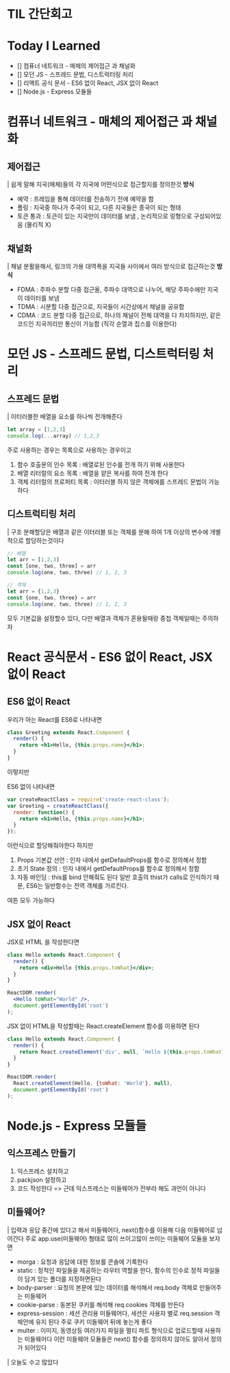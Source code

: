# TIL 간단회고

# Today I Learned
- [] 컴퓨너 네트워크 - 매체의 제어접근 과 채널화
- [] 모던 JS - 스프레드 문법, 디스트럭터링 처리
- [] 리액트 공식 문서 - ES6 없이 React, JSX 없이 React
- [] Node.js - Express 모듈들

# 컴퓨너 네트워크 - 매체의 제어접근 과 채널화
## 제어접근
| 쉽게 말해 지국(매체)들의 각 지국에 어떤식으로 접근할지를 정의한것
**방식**
- 예약 : 프레임을 통해 데이터를 전송하기 전에 예약을 함
- 폴링 : 지국중 하나가 주국이 되고, 다른 지국들은 종국이 되는 형태
- 토큰 통과 : 토큰이 있는 지국만이 데이터를 보냄 , 논리적으로 링형으로 구성되어있음 (물리적 X)
## 채널화
| 채널 분활을해서, 링크의 가용 대역폭을 지국들 사이에서 여러 방식으로 접근하는것
**방식**
- FDMA : 주파수 분할 다중 접근올, 주파수 대역으로 나누어, 해당 주파수에만 지국이 데이터를 보냄
- TDMA : 시분할 다중 접근으로, 지국들이 시간상에서 채널을 공유함
- CDMA : 코드 분할 다중 접근으로, 하나의 채널이 전체 대역을 다 차지하지만, 같은 코드인 지국끼리만 통신이 가능함 (직각 순열과 칩스를 이용한다)

# 모던 JS - 스프레드 문법, 디스트럭터링 처리
## 스프레드 문법
| 이터러블한 배열을 요소를 하나씩 전개해준다
```js
let array = [1,2,3]
console.log(...array) // 1,2,3
```
주로 사용하는 경우는 목록으로 사용하는 경우이고
1. 함수 호출문의 인수 목록 : 배열로된 인수를 전개 하기 위해 사용한다
2. 배열 리터럴의 요소 목록 : 배열을 얕은 복사를 하여 전개 한다
3. 객체 리터럴의 프로퍼티 목록 : 이터러블 하지 않은 객체에를 스프레드 문법이 가능하다
## 디스트럭티링 처리
| 구조 분해할당은 배열과 같은 이터러블 또는 객체를 분해 하여 1개 이상의 변수에 개별적으로 할당하는것이다
```js
// 배열
let arr = [1,2,3]
const [one, two, three] = arr
console.log(one, two, three) // 1, 2, 3

// 객체
let arr = {1,2,3}
const {one, two, three} = arr
console.log(one, two, three) // 1, 2, 3
```
모두 기본값을 설정할수 있다, 다만 배열과 객체가 혼용될때랑 중첩 객체일때는 주의하자

# React 공식문서 - ES6 없이 React, JSX 없이 React
## ES6 없이 React
우리가 아는 React를 ES6로 나타내면
```jsx
class Greeting extends React.Component {
  render() {
    return <h1>Hello, {this.props.name}</h1>;
  }
}
```
이렇지만

ES6 없이 나타내면
```jsx
var createReactClass = require('create-react-class');
var Greeting = createReactClass({
  render: function() {
    return <h1>Hello, {this.props.name}</h1>;
  }
});
```
이런식으로 할당해줘야한다
하지만
1. Props 기본값 선언 : 인자 내에서 getDefaultProps를 함수로 정의해서 정함
2. 초기 State 정의 : 인자 내에서 getDefaultProps를 함수로 정의해서 정함
3. 자동 바인딩 : this를 bind 안해줘도 된다 일반 호출의 thist가 calls로 인식하기 때문, ES6는 일반함수는 전역 객체를 가르킨다.

여튼 모두 가능하다
## JSX 없이 React
JSX로 HTML 을 작성한다면
```jsx
class Hello extends React.Component {
  render() {
    return <div>Hello {this.props.toWhat}</div>;
  }
}

ReactDOM.render(
  <Hello toWhat="World" />,
  document.getElementById('root')
);
```
JSX 없이 HTML을 작성할때는 React.createElement 함수를 이용하면 된다
```jsx
class Hello extends React.Component {
  render() {
    return React.createElement('div', null, `Hello ${this.props.toWhat}`);
  }
}

ReactDOM.render(
  React.createElement(Hello, {toWhat: 'World'}, null),
  document.getElementById('root')
);
```
# Node.js - Express 모듈들
## 익스프레스 만들기
1. 익스프레스 설치하고
2. packjson 설정하고
3. 코드 작성한다 => 근데 익스프레스는 미들웨어가 전부라 해도 과언이 아니다

## 미들웨어?
| 입력과 응답 중간에 있다고 해서 미들웨어다, next()함수를 이용해 다음 미들웨어로 넘어간다
주로 app.use(미들웨어) 형태로 많이 쓰이고많이 쓰이는 미들웨어 모듈을 보자면
- morga : 요청과 응답에 대한 정보를 콘솔에 기록한다
- static : 정적인 파일들을 제공하는 라우터 역할을 한다, 함수의 인수로 정적 파일들이 담겨 있는 폴더를 지정하면된다
- body-parser : 요청의 본문에 있는 데이터를 해석해서 req.body 객체로 만들어주는 미들웨어
- cookie-parse : 동본된 쿠키를 해석해 req.cookies 객체를 만든다
- express-session : 세션 관리용 미들웨어다, 세션은 사용자 별로 req.session 객체안에 유지 된다 주로 쿠키 미들웨어 뒤에 놓는게 좋다
- multer : 이미지, 동영상등 여러가지 파일을 멀티 파트 형식으로 업로드할때 사용하는 미들웨어다
이런 미들웨어 모듈들은 next() 함수를 정의하지 않아도 알아서 정의가 되어있다

| 오늘도 수고 많았다
